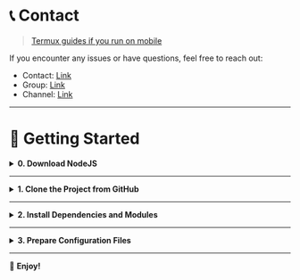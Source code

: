 # 📞 Contact

> [Termux guides if you run on mobile](https://github.com/MeoMunDep/Guides-for-using-my-script-on-termux)

If you encounter any issues or have questions, feel free to reach out:

* Contact: [Link](t.me/MeoMunDep)
* Group: [Link](t.me/KeoAirDropFreeNe)
* Channel: [Link](t.me/KeoAirDropFreeNee)

---

# 🚀 Getting Started

<details>
<summary><b>0. Download NodeJS</b></summary>

Make sure to download Node.js version **22.11.0** and NPM version **10.9.0**.

* **Download Link:** [NodeJS](https://t.me/KeoAirDropFreeNe/257/1462)

#### 💻 Linux/MacOS

```bash
curl -o- https://raw.githubusercontent.com/nvm-sh/nvm/v0.39.4/install.sh | bash
source ~/.bashrc   # or source ~/.zshrc if you use zsh
nvm install 22.11.0
nvm use 22.11.0
npm install -g npm@10.9.0
```

#### 📱 Termux (Android)

If you are running on Termux, check out the guides here:
[Termux guides if you run on mobile](https://github.com/MeoMunDep/Guides-for-using-my-script-on-termux)

</details>

---

<details>
<summary><b>1. Clone the Project from GitHub</b></summary>

```bash
git clone https://github.com/MeoMunDep/Automatic-Ultimate-Create-Wallets-for-Airdrop.git
cd "Automatic-Ultimate-Create-Wallets-for-Airdrop"
```

</details>

---

<details>
<summary><b>2. Install Dependencies and Modules</b></summary>

```bash
npm install
```

</details>

---

<details>
<summary><b>3. Prepare Configuration Files</b></summary>

Make sure to set up the required configuration files before running the bot.

### 📁 Example: `configs.json`

```json
{
  "Algorand": 10,
  "Aptos": 10,
  "Bitcoin": 10,
  "Cardano": 10,
  "Cosmos": 10,
  "EVM": 10,
  "Hedera": 10,
  "MAVRYK": 10,
  "NEAR": 10,
  "Pi Squared": 10,
  "Polkadot": 10,
  "Solana": 10,
  "SUI": 10,
  "TON": 10,
  "TRON": 10
}
```

💡 **Usage:**

```bash
cd "path/to/Automatic-Ultimate-Create-Wallets-for-Airdrop"
node meomundep
```

</details>

---

🎇 **Enjoy!**


